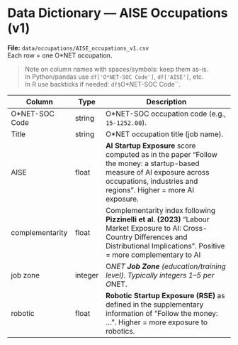 # Data Dictionary — AISE Occupations (v1)

**File:** `data/occupations/AISE_occupations_v1.csv`  
Each row = one O*NET occupation.

> Note on column names with spaces/symbols: keep them as-is.  
> In Python/pandas use `df['O*NET-SOC Code']`, `df['AISE']`, etc.  
> In R use backticks if needed: `df$`O*NET-SOC Code``.

| Column               | Type   | Description |
|---------------------|--------|-------------|
| O*NET-SOC Code      | string | O*NET-SOC occupation code (e.g., `15-1252.00`). |
| Title               | string | O*NET occupation title (job name). |
| AISE                | float  | **AI Startup Exposure** score computed as in the paper “Follow the money: a startup-based measure of AI exposure across occupations, industries and regions”. Higher = more AI exposure.|
| complementarity     | float  | Complementarity index following **Pizzinelli et al. (2023)** “Labour Market Exposure to AI: Cross-Country Differences and Distributional Implications”. Positive = more complementary to AI|
| job zone            | integer| O*NET **Job Zone** (education/training level). Typically integers 1–5 per O*NET. |
| robotic             | float  | **Robotic Startup Exposure (RSE)** as defined in the supplementary information of “Follow the money: …”. Higher = more exposure to robotics. |

